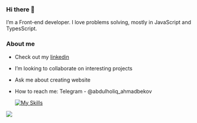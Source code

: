 ### Hi there 👋
I’m a Front-end developer.  I love problems solving, mostly in JavaScript and TypesScript.

### About me
- Check out my <a href="https://www.linkedin.com/in/abdulholiq-ahmadbekov-408023255/" target="_blank">linkedin</a>
- I’m looking to collaborate on interesting projects
- Ask me about creating website
- How to reach me: Telegram - @abdulholiq_ahmadbekov

    [![My Skills](https://skillicons.dev/icons?i=ts,js,html,css,react,git,tailwindcss,vite,gitlab,redux,vim,vue,reactnative,figma&theme=light)](https://skillicons.dev)

<p align="left">
    <a href="https://hits.sh/github.com/Abdulholiq13/">
        <img src="https://hits.sh/github.com/Abdulholiq13.svg?view=today-total&label=Abdulholiq's%20Viewers%20(today%20%2F%20total)&color=000000&labelColor=000000">
  </a>
</p>

